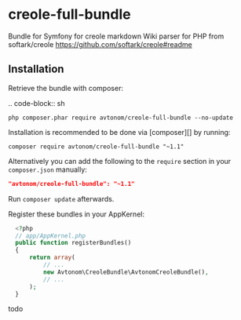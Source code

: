 # creole-full-bundle
Bundle for Symfony for creole markdown Wiki parser for PHP from softark/creole
https://github.com/softark/creole#readme

Installation
------------

Retrieve the bundle with composer:

.. code-block:: sh

    php composer.phar require avtonom/creole-full-bundle --no-update


Installation is recommended to be done via [composer][] by running:

	composer require avtonom/creole-full-bundle "~1.1"

Alternatively you can add the following to the `require` section in your `composer.json` manually:

```json
"avtonom/creole-full-bundle": "~1.1"
```

Run `composer update` afterwards.

Register these bundles in your AppKernel:

```php
  <?php
  // app/AppKernel.php
  public function registerBundles()
  {
      return array(
          // ...
          new Avtonom\CreoleBundle\AvtonomCreoleBundle(),
          // ...
      );
  }
```

todo
